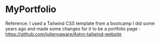 # MyPortfolio

 Reference: I used a Tailwind CSS template from a bootcamp I did some years ago and made some changes for it to be a portfolio page : https://github.com/julienyaware/Astro-tailwind-website 

